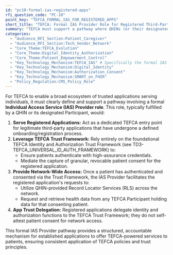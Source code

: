 ```yaml
---
id: "pc10-formal-ias-registered-apps"
rfi_question_code: "PC-10"
point_key: "TEFCA_FORMAL_IAS_FOR_REGISTERED_APPS"
short_title: "TEFCA: Formal IAS Provider Role for Registered Third-Party Apps"
summary: "TEFCA must support a pathway where QHINs (or their designated Participants) can act as formal 'Individual Access Service (IAS) Providers.' This enables registered third-party applications to connect, using the TEFCA Trust Framework for identity and patient consent, to access RLS and retrieve data network-wide on behalf of patients."
categories:
  - "Audience_RFI_Section:Patient_Caregiver"
  - "Audience_RFI_Section:Tech_Vendor_Network"
  - "Core_Theme:TEFCA_Evolution"
  - "Core_Theme:Digital_Identity_Authorization"
  - "Core_Theme:Patient_Empowerment_Control"
  - "Key_Technology_Mechanism:TEFCA_IAS" # Specifically the formal IAS Provider role
  - "Key_Technology_Mechanism:Digital_Identity"
  - "Key_Technology_Mechanism:Authorization_Consent"
  - "Key_Technology_Mechanism:SMART_on_FHIR"
  - "Policy_Regulation:CMS_Policy_Role"
---
```

For TEFCA to enable a broad ecosystem of trusted applications serving individuals, it must clearly define and support a pathway involving a formal **Individual Access Service (IAS) Provider role**. This role, typically fulfilled by a QHIN or its designated Participant, would:

1.  **Serve Registered Applications:** Act as a dedicated TEFCA entry point for legitimate third-party applications that have undergone a defined onboarding/registration process.
2.  **Leverage TEFCA Trust Framework:** Rely entirely on the foundational TEFCA Identity and Authorization Trust Framework (see TD3-TEFCA_UNIVERSAL_ID_AUTH_FRAMEWORK) to:
    *   Ensure patients authenticate with high-assurance credentials.
    *   Mediate the capture of granular, revocable patient consent for the registered application.
3.  **Provide Network-Wide Access:** Once a patient has authenticated and consented via the Trust Framework, the IAS Provider facilitates the registered application's requests to:
    *   Utilize QHIN-provided Record Locator Services (RLS) across the network.
    *   Request and retrieve health data from any TEFCA Participant holding data for that consenting patient.
4.  **App Trust Delegation:** Registered applications delegate identity and authorization functions to the TEFCA Trust Framework; they do not self-attest patient consent for network access.

This formal IAS Provider pathway provides a structured, accountable mechanism for established applications to offer TEFCA-powered services to patients, ensuring consistent application of TEFCA policies and trust principles.
